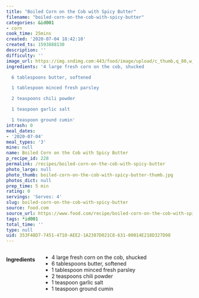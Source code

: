 ```yaml
---
title: "Boiled Corn on the Cob with Spicy Butter"
filename: "boiled-corn-on-the-cob-with-spicy-butter"
categories: &id001
- corn
cook_time: 25mins
created: '2020-07-04 18:42:10'
created_ts: 1593888130
description: ''
difficulty: ''
image_url: https://img.sndimg.com:443/food/image/upload/c_thumb,q_80,w_562,h_316/v1/img/recipes/11/83/24/pic90MKXk.jpg
ingredients: '4 large fresh corn on the cob, shucked

  6 tablespoons butter, softened

  1 tablespoon minced fresh parsley

  2 teaspoons chili powder

  1 teaspoon garlic salt

  1 teaspoon ground cumin'
intrash: 0
meal_dates:
- '2020-07-04'
meal_types: '3'
mine: null
name: Boiled Corn on the Cob with Spicy Butter
p_recipe_id: 228
permalink: /recipes/boiled-corn-on-the-cob-with-spicy-butter
photo_large: null
photo_thumb: boiled-corn-on-the-cob-with-spicy-butter-thumb.jpg
photos_dict: null
prep_time: 5 min
rating: 0
servings: 'Serves: 4'
slug: boiled-corn-on-the-cob-with-spicy-butter
source: food.com
source_url: https://www.food.com/recipe/boiled-corn-on-the-cob-with-spicy-butter-118324
tags: *id001
total_time: ''
type: null
uid: 353F48D7-7451-4710-AEE2-1A2387D021C8-631-00014E218D327D98
---
```

<div class="large-8 medium-7 columns" id="writeup">	</div><!-- #writeup -->
</div><!-- #row-one -->
<div class="row" id="row-two">	<div class="medium-4 small-5 columns" id="ingredients"><h4>Ingredients</h4><div class="box box-ingredients content"><ul>
<li>4 large fresh corn on the cob, shucked</li>
<li>6 tablespoons butter, softened</li>
<li>1 tablespoon minced fresh parsley</li>
<li>2 teaspoons chili powder</li>
<li>1 teaspoon garlic salt</li>
<li>1 teaspoon ground cumin</li>
</ul>
</div>	</div>	<div class="medium-6 small-7 columns" id="directions">	</div>